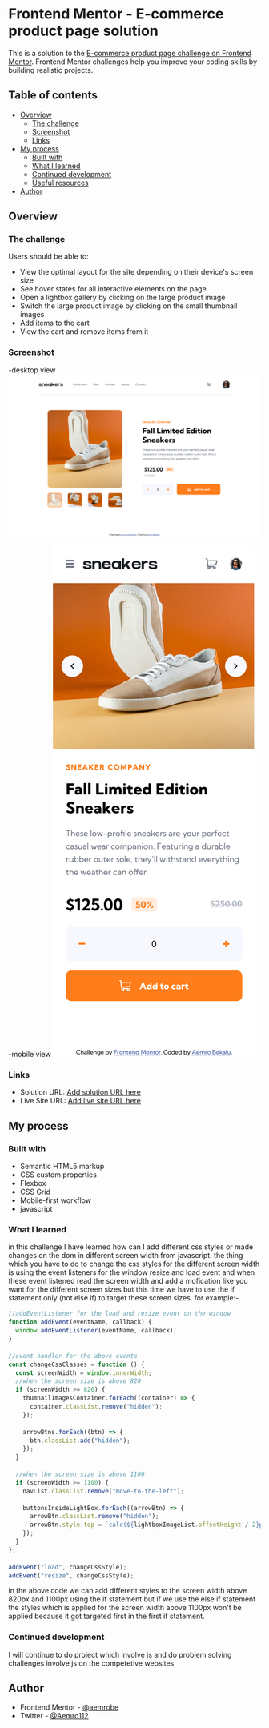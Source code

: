 # Frontend Mentor - E-commerce product page solution

This is a solution to the [E-commerce product page challenge on Frontend Mentor](https://www.frontendmentor.io/challenges/ecommerce-product-page-UPsZ9MJp6). Frontend Mentor challenges help you improve your coding skills by building realistic projects.

## Table of contents

- [Overview](#overview)
  - [The challenge](#the-challenge)
  - [Screenshot](#screenshot)
  - [Links](#links)
- [My process](#my-process)
  - [Built with](#built-with)
  - [What I learned](#what-i-learned)
  - [Continued development](#continued-development)
  - [Useful resources](#useful-resources)
- [Author](#author)

## Overview

### The challenge

Users should be able to:

- View the optimal layout for the site depending on their device's screen size
- See hover states for all interactive elements on the page
- Open a lightbox gallery by clicking on the large product image
- Switch the large product image by clicking on the small thumbnail images
- Add items to the cart
- View the cart and remove items from it

### Screenshot

-desktop view
![](./solution-screenshot/e-commerce-page-desktop-view.png)

-mobile view
![](./solution-screenshot/e-commerce-page-mobile-view.png)

### Links

- Solution URL: [Add solution URL here](https://your-solution-url.com)
- Live Site URL: [Add live site URL here](https://your-live-site-url.com)

## My process

### Built with

- Semantic HTML5 markup
- CSS custom properties
- Flexbox
- CSS Grid
- Mobile-first workflow
- javascript

### What I learned

in this challenge I have learned how can I add different css styles or made changes on the dom in different screen width from javascript.
the thing which you have to do to change the css styles for the different screen width is using the event listeners for the window resize and load event and when these event listened read the screen width and add a mofication like you want for the different screen sizes but this time we have to use the if statement only (not else if) to target these screen sizes.
for example:-

```js
//addEventListener for the load and resize event on the window
function addEvent(eventName, callback) {
  window.addEventListener(eventName, callback);
}

//event handler for the above events
const changeCssClasses = function () {
  const screenWidth = window.innerWidth;
  //when the screen size is above 820
  if (screenWidth >= 820) {
    thumnailImagesContainer.forEach((container) => {
      container.classList.remove("hidden");
    });

    arrowBtns.forEach((btn) => {
      btn.classList.add("hidden");
    });
  }

  //when the screen size is above 1100
  if (screenWidth >= 1100) {
    navList.classList.remove("move-to-the-left");

    buttonsInsideLightBox.forEach((arrowBtn) => {
      arrowBtn.classList.remove("hidden");
      arrowBtn.style.top = `calc(${lightboxImageList.offsetHeight / 2}px )`;
    });
  }
};

addEvent("load", changeCssStyle);
addEvent("resize", changeCssStyle);
```

in the above code we can add different styles to the screen width above 820px and 1100px using the if statement but if we use the else if statement the styles which is applied for the screen width above 1100px won't be applied because it got targeted first in the first if statement.

### Continued development

I will continue to do project which involve js and do problem solving challenges involve js on the competetive websites

## Author

- Frontend Mentor - [@aemrobe](https://www.frontendmentor.io/profile/aemrobe)
- Twitter - [@Aemro112](https://www.twitter.com/Aemro112)
